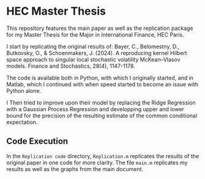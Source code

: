 # HEC Master Thesis

This repository features the main paper as well as the replication package for my Master Thesis for the Major in International Finance, HEC Paris. 

I start by replicating the original results of: 
Bayer, C., Belomestny, D., Butkovsky, O., & Schoenmakers, J. (2024). 
A reproducing kernel Hilbert space approach to singular local stochastic volatility McKean–Vlasov models. 
Finance and Stochastics, 28(4), 1147-1178.

The code is available both in Python, with which I originally started, and in Matlab, which I continued with when speed started to become an issue with Python alone. 

I Then tried to improve upon their model by replacing the Ridge Regression with a Gaussian Process Regression and developping upper and lower bound for the precision of the resulting estimate of the common conditional expectation. 

## Code Execution 

In the `Replication code` directory, `Replication.m` replicates the results of the original paper in one code for more clarity. The file `main.m` replicates my results as well as the graphs from the main document. 
